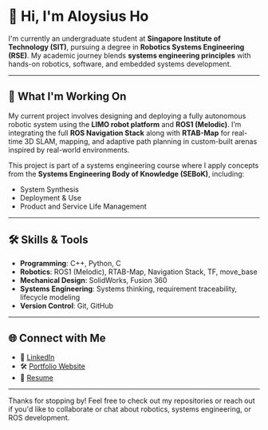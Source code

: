 # 👋 Hi, I'm Aloysius Ho

I'm currently an undergraduate student at **Singapore Institute of Technology (SIT)**, pursuing a degree in **Robotics Systems Engineering (RSE)**. My academic journey blends **systems engineering principles** with hands-on robotics, software, and embedded systems development.

---

## 🔧 What I'm Working On

My current project involves designing and deploying a fully autonomous robotic system using the **LIMO robot platform** and **ROS1 (Melodic)**. I’m integrating the full **ROS Navigation Stack** along with **RTAB-Map** for real-time 3D SLAM, mapping, and adaptive path planning in custom-built arenas inspired by real-world environments.

This project is part of a systems engineering course where I apply concepts from the **Systems Engineering Body of Knowledge (SEBoK)**, including:
- System Synthesis
- Deployment & Use
- Product and Service Life Management

---

## 🛠️ Skills & Tools

- **Programming**: C++, Python, C
- **Robotics**: ROS1 (Melodic), RTAB-Map, Navigation Stack, TF, move_base
- **Mechanical Design**: SolidWorks, Fusion 360
- **Systems Engineering**: Systems thinking, requirement traceability, lifecycle modeling
- **Version Control**: Git, GitHub

---

## 🌐 Connect with Me

- 💼 [LinkedIn](https://www.linkedin.com/in/ahjs-aloysius-ho/)
- 🛠️ [Portfolio Website](https://aloysiusho.github.io/)
- 📂 [Resume](https://drive.google.com/file/d/1FuFh89MHzp4WE0biwEiT6zLTYwrk1sjR/view?usp=sharing)

---

Thanks for stopping by! Feel free to check out my repositories or reach out if you'd like to collaborate or chat about robotics, systems engineering, or ROS development.
